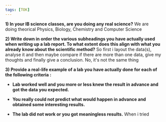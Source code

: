 ```yaml
---
tags: [TOK]
---
```


**1) In your IB science classes, are you doing any real science?**
We are doing theorical Physics, Biology, Chemistry and Computer Science

**2) Write down in order the various subheadings you have actually used when writing up a lab report. To what extent does this align with what you already know about the scientific method?**
So first i layout the data(s), analyse it and then maybe compare if there are more than one data, give my thoughts and finally give a conclusion. No, it's not the same thing

**3) Provide a real-life example of a lab you have actually done for each of the following criteria :**
- **Lab worked well and you more or less knew the result in advance and got the data you expected.**


- **You really could not predict what would happen in advance and obtained some interesting results.**


- **The lab did not work or you got meaningless results.**
When i tried 
